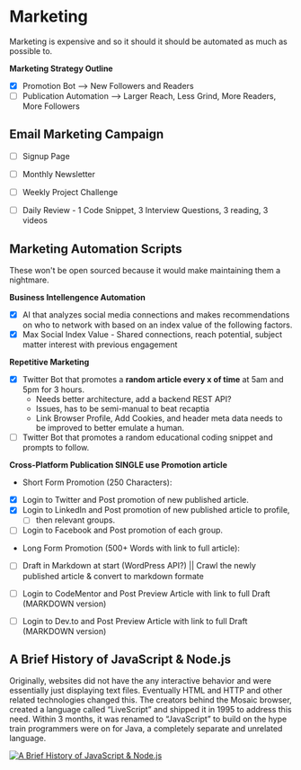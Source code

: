 
# Marketing
Marketing is expensive and so it should it should be automated as much as possible to.

**Marketing Strategy Outline**
- [x] Promotion Bot --> New Followers and Readers
- [ ] Publication Automation --> Larger Reach, Less Grind, More Readers, More Followers

## Email Marketing Campaign
- [ ] Signup Page
- [ ] Monthly Newsletter
- [ ] Weekly Project Challenge
- [ ] Daily Review - 1 Code Snippet, 3 Interview Questions, 3 reading, 3 videos


## Marketing Automation Scripts
These won't be open sourced because it would make maintaining them a nightmare.

**Business Intellengence Automation**
- [x] AI that analyzes social media connections and makes recommendations on who to network with based on an index value of the following factors. 
- [x] Max Social Index Value - Shared connections, reach potential, subject matter interest with previous engagement
 
**Repetitive Marketing**
- [x] Twitter Bot that promotes a **random article every x of time** at 5am and 5pm for 3 hours.
  - Needs better architecture, add a backend REST API?
  - Issues, has to be semi-manual to beat recaptia
  - Link Browser Profile, Add Cookies, and header meta data needs to be improved to better emulate a human.
- [ ] Twitter Bot that promotes a random educational coding snippet and prompts to follow.

**Cross-Platform Publication SINGLE use Promotion article**
* Short Form Promotion (250 Characters):
- [x] Login to Twitter and Post promotion of new published article.
- [x] Login to LinkedIn and Post promotion of new published article to profile, 
   - [ ] then relevant groups.
- [ ] Login to Facebook and Post promotion of each group.

* Long Form Promotion (500+ Words with link to full article):
- [ ] Draft in Markdown at start (WordPress API?) || Crawl the newly published article & convert to markdown formate
- [ ] Login to CodeMentor and Post Preview Article with link to full Draft (MARKDOWN version)
- [ ] Login to Dev.to and Post Preview Article with link to full Draft (MARKDOWN version)




## A Brief History of JavaScript & Node.js
Originally, websites did not have the any interactive behavior and were essentially just displaying text files. Eventually HTML and HTTP and other related technologies changed this. The creators behind the Mosaic browser, created a language called “LiveScript” and shipped it in 1995 to address this need. Within 3 months, it was renamed to “JavaScript” to build on the hype train programmers were on for Java, a completely separate and unrelated language. 

[![A Brief History of JavaScript & Node.js](https://user-images.githubusercontent.com/5007073/88076957-92803a80-cb2f-11ea-93ae-722094556c4f.png)](https://medium.com/javascript-in-plain-english/a-brief-history-of-javascript-9289a4d344d2?source=friends_link&sk=e99b98fd76bf99dcc6fd1a85e60b4721)